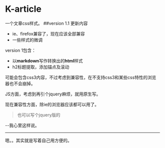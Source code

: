 # K-article
一个文章css样式。
##version 1.1 更新内容

* ie、firefox兼容了，现在应该全部兼容
* 一些样式的微调

version 1包含：
* 以**markdown**写作转换出的**html**样式
* h2标题提取，添加锚点及滚动

可能会包含css3内容，不过考虑到兼容性，在不支持css3和某些css特性的浏览器也不会崩掉。

JS方面，考虑到再引个jquery麻烦，就用原生写。

现在兼容性方面，除ie的浏览器应该都可以用了。

>也可以写个jquery版的

--我心里这样说。

***

嗯。。其实就是写着自己用方便的。
